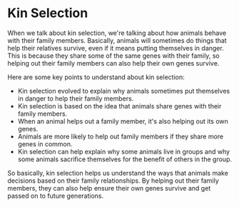 # Kin Selection

When we talk about kin selection, we're talking about how animals behave with their family members. Basically, animals will sometimes do things that help their relatives survive, even if it means putting themselves in danger. This is because they share some of the same genes with their family, so helping out their family members can also help their own genes survive.

Here are some key points to understand about kin selection:

- Kin selection evolved to explain why animals sometimes put themselves in danger to help their family members. 
- Kin selection is based on the idea that animals share genes with their family members. 
- When an animal helps out a family member, it's also helping out its own genes. 
- Animals are more likely to help out family members if they share more genes in common. 
- Kin selection can help explain why some animals live in groups and why some animals sacrifice themselves for the benefit of others in the group. 

So basically, kin selection helps us understand the ways that animals make decisions based on their family relationships. By helping out their family members, they can also help ensure their own genes survive and get passed on to future generations.
